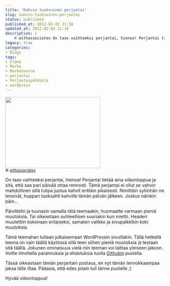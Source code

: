 ```yaml
---
title: 'Kahvin tuoksuinen perjantai'
slug: kahvin-tuoksuinen-perjantai
status: published
published_at: 2012-02-03 21:18
updated_at: 2012-02-03 21:18
description: |
    © withassociates On taas vaihteeksi perjantai, hienoa! Perjantai tietää aina viikonloppua ja sitä, että saa pari päivää ottaa rennosti. Tämä perjantai ei ollut se vahvin mahdollinen sillä tulipa juotua kahvit erittäin pikaisesti. Nimittäin syliinhän ne lensivät, huppari tuoksahti kahville tämän päivän jälkeen. Joskus näinkin päin… Päivittelin ja tuunasin samalla tätä teemaakin, huomaatte varmaan pieniä muutoksia. Tai… Jatka lukemista Kahvin tuoksuinen perjantai
legacy: true
categories:
- Blogi
tags:
- Elämä
- Marko
- MarkoSource
- perjantai
- Perjantaipohdinta
- wordpress
---
```


<div class="alignright"><a title="Close call" href="http://www.flickr.com/photos/30071740@N05/3238320929/" target="_blank"><img loading="lazy" decoding="async" src="http://farm4.static.flickr.com/3346/3238320929_eba19ff63c.jpg" alt="" width="300" height="225" border="0" /></a><br />
<small>© <a title="withassociates" href="http://www.flickr.com/photos/30071740@N05/3238320929/" target="_blank">withassociates</a></small></div>
<p>On taas vaihteeksi perjantai, hienoa! Perjantai tietää aina viikonloppua ja sitä, että saa pari päivää ottaa rennosti. Tämä perjantai ei ollut se vahvin mahdollinen sillä tulipa juotua kahvit erittäin pikaisesti. Nimittäin syliinhän ne lensivät, huppari tuoksahti kahville tämän päivän jälkeen. Joskus näinkin päin&#8230;</p>
<p>Päivittelin ja tuunasin samalla tätä teemaakin, huomaatte varmaan pieniä muutoksia. Tai oikeastaan suhteellisen suuriakin kun miettii. Headeri muutettiin kokonaan erilaiseksi, samaten valikko ja sivupalkkikin koki muutoksia.</p>
<p>Tämä teemahan tullaan julkaisemaan WordPressin sivuillakin. Tällä hetkellä teema on vain täällä käytössä sillä teen siihen pieniä muutoksia ja testaan sitä täällä. Jokunen ominaisuus vielä niin teeman voi laittaa yleiseen jakoon. Voitte ilmoitella parannuksia ja ehdotuksia tuolla <a href="https://github.com/MarkoKaartinen/WPThemes/tree/master/MarkoSource">Githubin</a> puolella.</p>
<p>Tässä oikeastaan tämän perjantain postaus, en nyt tämän lennokkaampaa jaksa tälle iltaa. Pääasia, että edes jotain tuli tänne puolelle ;)</p>
<p>Hyvää viikonloppua!</p>
